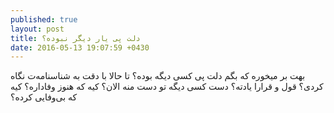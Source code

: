 ```yaml
---
published: true
layout: post
title: دلت پی یار دیگر نبوده؟
date: 2016-05-13 19:07:59 +0430
---
```


بهت بر میخوره که بگم دلت پی کسی دیگه بوده؟ تا حالا با دقت به شناسنامه‌ت نگاه کردی؟ قول و قرارا یادته؟ دست کسی دیگه تو دست منه الان؟ کیه که هنوز وفاداره؟ کیه که بی‌وفایی کرده؟
